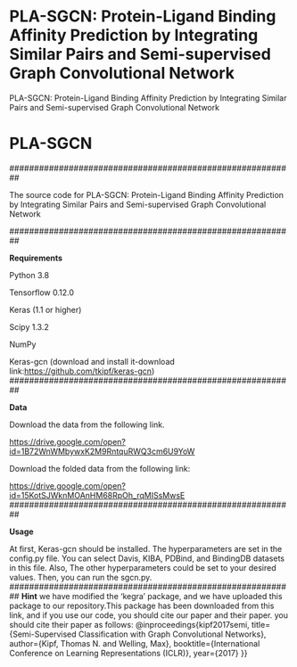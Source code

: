 # PLA-SGCN: Protein-Ligand Binding Affinity Prediction by Integrating Similar Pairs and Semi-supervised Graph Convolutional Network
PLA-SGCN: Protein-Ligand Binding Affinity Prediction by Integrating Similar Pairs and Semi-supervised Graph Convolutional Network
# PLA-SGCN
########################################################## 

The source code for
PLA-SGCN: Protein-Ligand Binding Affinity Prediction by Integrating Similar Pairs and Semi-supervised Graph Convolutional Network

##########################################################

**Requirements**

Python 3.8

Tensorflow 0.12.0

Keras (1.1 or higher)

Scipy 1.3.2

NumPy

Keras-gcn (download and install it-download link:https://github.com/tkipf/keras-gcn) 
##########################################################

**Data**


Download the data from the following link.

https://drive.google.com/open?id=1B72WnWMbywxK2M9RntquRWQ3cm6U9YoW

Download the folded data from the following link:

https://drive.google.com/open?id=15KotSJWknMOAnHM68RpOh_rqMISsMwsE
##########################################################

**Usage**

At first, Keras-gcn should be installed. The hyperparameters are set in the config.py file. You can select Davis, KIBA, PDBind, and BindingDB datasets in this file. Also, The other hyperparameters could be set to your desired values. Then, you can run the sgcn.py.
##########################################################
**Hint**
we have modified the ‘kegra’ package, and we have uploaded this package to our repository.This package has been downloaded from this link, and if you use our code, you should cite our paper and their paper. you should cite their paper as follows:
@inproceedings{kipf2017semi,
  title={Semi-Supervised Classification with Graph Convolutional Networks},
  author={Kipf, Thomas N. and Welling, Max},
  booktitle={International Conference on Learning Representations (ICLR)},
  year={2017}
}}

